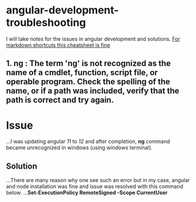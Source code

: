 # angular-development-troubleshooting
I will take notes for the issues in angular development and solutions. [For markdown shortcuts this cheatsheet is fine](https://github.com/adam-p/markdown-here/wiki/Markdown-Cheatsheet)
## 1. ng : The term 'ng' is not recognized as the name of a cmdlet, function, script file, or operable program. Check the spelling of the name, or if   a path was included, verify that the path is correct and try again.

# Issue
...I was updating angular _11_ to _12_ and after completion, **ng** command became unrecognized in windows (using windows terminal).

## Solution
...There are many reason why one see such an error but in my case, angular and node installation was fine and issue was resolved with this command below.
...**Set-ExecutionPolicy RemoteSigned -Scope CurrentUser**

